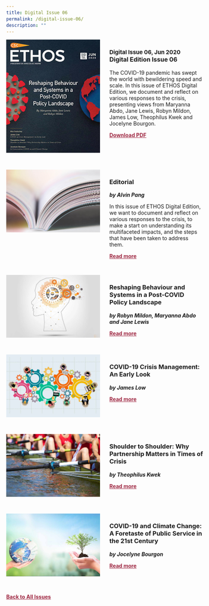 ```yaml
---
title: Digital Issue 06
permalink: /digital-issue-06/
description: ""
---
```

<style>

.back a
{
	color: #9f2943;
	font-weight: bold;
	}
	
.cat
   {
   font-size: 15px;
   }

.text
{
	width: 50%;
}	
	
.img1 img
{
margin-top:25px;	
}	
	
.img img
{
margin-top:15px;	
}		
	
.button1 a
{
	color: #9f2943;
	font-weight:bold;
}
	

.grid-container {
	display: grid;
	grid-template-columns: 50% 50%;
	grid-column-gap: 5%;
	margin-bottom: 5%;
	}	
	
@media only screen and (max-width: 600px) {
	.grid-container {
		display: block;
	}
}	
</style>


<div class="grid-container">
	<div><img src="/images/Ethos_Thumbnails_Cover/ethosdigital06.jpg"></div>
	<div>
		<h3><span class="cat">Digital Issue 06, Jun 2020</span><br>Digital Edition Issue 06</h3>
		<p>The COVID-19 pandemic has swept the world with bewildering speed and scale. In this issue of ETHOS Digital Edition, we document and reflect on various responses to the crisis, presenting views from Maryanna Abdo, Jane Lewis, Robyn Mildon, James Low, Theophilus Kwek and Jocelyne Bourgon.</p>
		<div class="button1"><a target="_blank" href="">Download PDF</a></div>
	</div>
</div>

<br>

<div class="grid-container">
	<div><img src="/images/Landing_Banner_Images/tile_editorial.jpg"></div>
	<div>
		<h3>Editorial</h3>
		<b><i>by Alvin Pang</i></b>
		<p>In this issue of ETHOS Digital Edition, we want to document and reflect on various responses to the crisis, to make a start on understanding its multifaceted impacts, and the steps that have been taken to address them.</p>
		<div class="button1"><a href="/digital-issue-06/editorial/">Read more</a></div>
	</div>
</div>

<br>

<div class="grid-container">
	<div><img src="/images/Cropped_images/Ethos_Digital_06/D6_Teaser_Reshaping%20Behaviour%20and%20Systems.jpg"></div>
	<div>
		<h3>Reshaping Behaviour and Systems in a Post-COVID Policy Landscape</h3>
		<b><i>by Robyn Mildon, Maryanna Abdo and Jane Lewis</i></b>
		<p></p>
		<div class="button1"><a href="/digital-issue-06/reshaping-behaviour-and-systems-in-a-post-covid-policy-landscape/">Read more</a></div>
	</div>
</div>

<br>

<div class="grid-container">
	<div><img src="/images/Cropped_images/Ethos_Digital_06/D6_Teaser_COVID-19%20Crisis%20Management%20Early%20Look.jpg"></div>
	<div>
		<h3>COVID-19 Crisis Management: An Early Look</h3>
		<b><i>by James Low</i></b>
		<p></p>
		<div class="button1"><a href="/digital-issue-06/covid-19-crisis-management-an-early-look/">Read more</a></div>
	</div>
</div>

<br>

<div class="grid-container">
	<div><img src="/images/Cropped_images/Ethos_Digital_06/D6_Teaser_Shoulder%20to%20Shoulder.jpg"></div>
	<div>
		<h3>Shoulder to Shoulder: Why Partnership Matters in Times of Crisis</h3>
		<b><i>by Theophilus Kwek</i></b>
		<p></p>
		<div class="button1"><a href="/digital-issue-06/shoulder-to-shoulder-why-partnership-matters-in-times-of-crisis/">Read more</a></div>
	</div>
</div>

<br>

<div class="grid-container">
	<div><img src="/images/Cropped_images/Ethos_Digital_06/D6_Teaser_COVID-19%20and%20Climate%20Change.jpg"></div>
	<div>
		<h3>COVID-19 and Climate Change: A Foretaste of Public Service in the 21st Century</h3>
		<b><i>by Jocelyne Bourgon</i></b>
		<p></p>
		<div class="button1"><a href="/digital-issue-06/covid-19-and-climate-change-a-foretaste-of-public-service-in-the-21st-century/">Read more</a></div>
	</div>
</div>

<br>



<div class="back">
<a href="/all-issues/">Back to All Issues</a>
</div>
